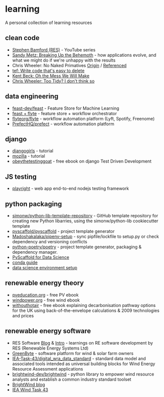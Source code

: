 # learning
A personal collection of learning resources


## clean code
- [Stephen Bamford (RES)](https://www.youtube.com/watch?v=vXy5oh-BuW0&ab_channel=StephenBamford) - YouTube series
- [Sandy Metz: Breaking Up the Behemoth](https://sandimetz.com/blog/2017/9/13/breaking-up-the-behemoth) - how applications evolve, and what we might do if we're unhappy with the results
- Chris Wheeler: No Naked Primatives [Origin](http://chriswheeler.blogspot.com/2005/05/my-favourite-smells.html) / [Referenced](https://medium.com/res-software-team/no-naked-primitives-404706369904)
- [tef: Write code that's easy to delete](https://programmingisterrible.com/post/139222674273/how-to-write-disposable-code-in-large-systems)
- [Kent Beck: Oh the Mess We Will Make](https://medium.com/@kentbeck_7670/oh-the-messes-we-will-make-578af67ad16d)
- [Chris Wheeler: Too Tidy? I don't think so](https://ronjeffries.com/articles/020-01ff/tidy/)


## data engineering

- [feast-dev/feast](https://github.com/feast-dev/feast) - Feature Store for Machine Learning
- [feast + flyte](https://blog.flyte.org/bring-ml-close-to-data-using-feast-and-flyte) - feature store + workflow orchestrator
- [flyteorg/flyte](https://github.com/flyteorg/flyte) - workflow automation platform (Lyft, Spotify, Freenome)
- [PrefectHQ/prefect](https://github.com/PrefectHQ/prefect) - workflow automation platform


## django

- [djangogirls](https://djangogirls.org/en/) - tutorial
- [mozilla](https://developer.mozilla.org/en-US/docs/Learn/Server-side/Django) - tutorial
- [obeythetestinggoat](https://www.obeythetestinggoat.com/) - free ebook on django Test Driven Development


## JS testing 

- [playright](https://github.com/microsoft/playwright) - web app end-to-end nodejs testing framework


## python packaging

- [simonw/python-lib-template-repository](https://github.com/simonw/python-lib-template-repository) - GitHub template repository for creating new Python libarries, using the simonw/python-lib cookiecutter template
- [pyscaffold/pyscaffold](https://github.com/pyscaffold/pyscaffold) - project template generator
- [Madoshakalaka/pipenv-setup](https://github.com/Madoshakalaka/pipenv-setup) - sync pipfile/lockfile to setup.py or check dependency and versioning conflicts
- [python-poetry/poetry](https://github.com/python-poetry/poetry) - project template generator, packaging & dependency manager.
- [PyScaffold for Data Science](https://florianwilhelm.info/2018/11/working_efficiently_with_jupyter_lab/)
- [conda guide](https://whiteboxml.com/blog/the-definitive-guide-to-python-virtual-environments-with-conda)
- [data science environment setup](https://whiteboxml.com/blog/the-definitive-data-scientist-environment-setup)

## renewable energy theory

- [pveducation.org](https://www.pveducation.org/) - free PV ebook
- [windpower.org](http://ele.aut.ac.ir/~wind/en/tour/) - free wind ebook
- [withouthotair](http://withouthotair.com/) - free ebook explaining decarbonisation pathway options for the UK using back-of-the-envelope calculations & 2009 technologies and prices


## renewable energy software

- RES Software [Blog](https://medium.com/res-software-team) & [Intro](https://medium.com/res-software-team/welcome-to-the-res-software-blog-5e856c1bb8b4) - learnings on RE software development by RES (Renewable Energy Systems Ltd)
- [GreenByte](https://www.greenbyte.com/) - software platform for wind & solar farm owners
- [IEA-Task-43/digital_wra_data_standard](https://github.com/IEA-Task-43/digital_wra_data_standard) - standard data model and associated tools intended as universal building blocks for Wind Energy Resource Assessment applications
- [brightwind-dev/brightwind](https://github.com/brightwind-dev/brightwind) - python library to empower wind resource analysts and establish a common industry standard toolset
- [BrightWind blog](https://brightwindanalysis.medium.com/)
- [IEA Wind Task 43](https://www.ieawindtask43.org/)


